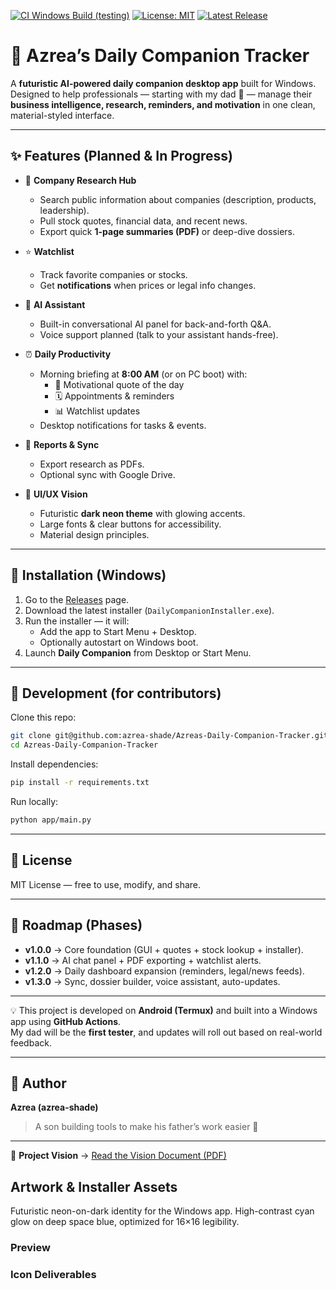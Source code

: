 [![CI Windows Build (testing)](https://github.com/Azrea-Shade/Azreas-Daily-Companion-Tracker/actions/workflows/ci-windows.yml/badge.svg?branch=testing/v1.0.0)](https://github.com/Azrea-Shade/Azreas-Daily-Companion-Tracker/actions/workflows/ci-windows.yml)
[![License: MIT](https://img.shields.io/badge/License-MIT-green.svg)](LICENSE)
[![Latest Release](https://img.shields.io/github/v/release/Azrea-Shade/Azreas-Daily-Companion-Tracker?include_prereleases&label=latest%20release)](../../releases)


# 🌌 Azrea’s Daily Companion Tracker  

A **futuristic AI-powered daily companion desktop app** built for Windows.
Designed to help professionals — starting with my dad 💙 — manage their **business intelligence, research, reminders, and motivation** in one clean, material-styled interface.

---

## ✨ Features (Planned & In Progress)

- 📰 **Company Research Hub**  
  - Search public information about companies (description, products, leadership).  
  - Pull stock quotes, financial data, and recent news.  
  - Export quick **1-page summaries (PDF)** or deep-dive dossiers.

- ⭐ **Watchlist**  
  - Track favorite companies or stocks.  
  - Get **notifications** when prices or legal info changes.

- 🤖 **AI Assistant**  
  - Built-in conversational AI panel for back-and-forth Q&A.  
  - Voice support planned (talk to your assistant hands-free).

- ⏰ **Daily Productivity**  
  - Morning briefing at **8:00 AM** (or on PC boot) with:  
    - 🌟 Motivational quote of the day  
    - 🗓️ Appointments & reminders  
    - 📊 Watchlist updates  
  - Desktop notifications for tasks & events.

- 📂 **Reports & Sync**  
  - Export research as PDFs.  
  - Optional sync with Google Drive.

- 🎨 **UI/UX Vision**  
  - Futuristic **dark neon theme** with glowing accents.  
  - Large fonts & clear buttons for accessibility.  
  - Material design principles.

---

## 🚀 Installation (Windows)

1. Go to the [Releases](../../releases) page.  
2. Download the latest installer (`DailyCompanionInstaller.exe`).  
3. Run the installer — it will:  
   - Add the app to Start Menu + Desktop.  
   - Optionally autostart on Windows boot.  
4. Launch **Daily Companion** from Desktop or Start Menu.

---

## 🔧 Development (for contributors)

Clone this repo:  
```bash
git clone git@github.com:azrea-shade/Azreas-Daily-Companion-Tracker.git
cd Azreas-Daily-Companion-Tracker
```

Install dependencies:  
```bash
pip install -r requirements.txt
```

Run locally:  
```bash
python app/main.py
```

---

## 📜 License

MIT License — free to use, modify, and share.

---

## 🌠 Roadmap (Phases)

- **v1.0.0** → Core foundation (GUI + quotes + stock lookup + installer).  
- **v1.1.0** → AI chat panel + PDF exporting + watchlist alerts.  
- **v1.2.0** → Daily dashboard expansion (reminders, legal/news feeds).  
- **v1.3.0** → Sync, dossier builder, voice assistant, auto-updates.

---

💡 This project is developed on **Android (Termux)** and built into a Windows app using **GitHub Actions**.  
My dad will be the **first tester**, and updates will roll out based on real-world feedback.

---

## 👤 Author

**Azrea (azrea-shade)**  
> A son building tools to make his father’s work easier 💙

---

📄 **Project Vision** → [Read the Vision Document (PDF)](docs/vision_document.pdf)

## Artwork & Installer Assets
Futuristic neon-on-dark identity for the Windows app. High-contrast cyan glow on deep space blue, optimized for 16×16 legibility.

### Preview
### Icon Deliverables
